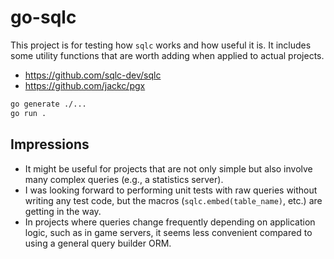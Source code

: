 # go-sqlc

This project is for testing how `sqlc` works and how useful it is. It includes some utility functions that are worth adding when applied to actual projects.

- https://github.com/sqlc-dev/sqlc
- https://github.com/jackc/pgx

```bash
go generate ./...
go run .
```

## Impressions
- It might be useful for projects that are not only simple but also involve many complex queries (e.g., a statistics server).
- I was looking forward to performing unit tests with raw queries without writing any test code, but the macros (`sqlc.embed(table_name)`, etc.) are getting in the way.
- In projects where queries change frequently depending on application logic, such as in game servers, it seems less convenient compared to using a general query builder ORM.
